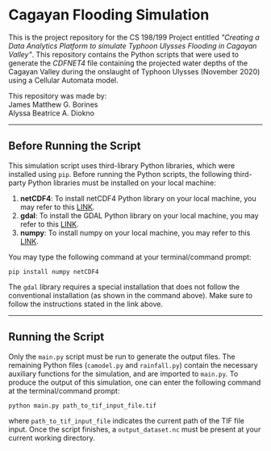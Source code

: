 # Cagayan Flooding Simulation

This is the project repository for the CS 198/199 Project entitled *"Creating a Data Analytics Platform to simulate Typhoon Ulysses Flooding in Cagayan Valley"*. This repository contains the Python scripts that were used to generate the *CDFNET4* file containing the projected water depths of the Cagayan Valley during the onslaught of Typhoon Ulysses (November 2020) using a Cellular Automata model.

This repository was made by: <br/>
James Matthew G. Borines <br/>
Alyssa Beatrice A. Diokno
<hr/>

## Before Running the Script
This simulation script uses third-library Python libraries, which were installed using `pip`. Before running the Python scripts, the following third-party Python libraries must be installed on your local machine:
1. **netCDF4**: To install netCDF4 Python library on your local machine, you may refer to this [LINK](https://unidata.github.io/netcdf4-python/#quick-install).
2. **gdal**: To install the GDAL Python library on your local machine, you may refer to this [LINK](https://opensourceoptions.com/blog/how-to-install-gdal-for-python-with-pip-on-windows/). 
3. **numpy**: To install numpy on your local machine, you may refer to this [LINK](https://numpy.org/install/).

You may type the following command at your terminal/command prompt:
```
pip install numpy netCDF4
```
The `gdal` library requires a special installation that does not follow the conventional installation (as shown in the command above). Make sure to follow the instructions stated in the link above. 
<hr/>

## Running the Script
Only the `main.py` script must be run to generate the output files. The remaining Python files (`camodel.py` and `rainfall.py`) contain the necessary auxiliary functions for the simulation, and are imported to `main.py`. To produce the output of this simulation, one can enter the following command at the terminal/command prompt:
```
python main.py path_to_tif_input_file.tif
```
where `path_to_tif_input_file` indicates the current path of the TIF file input. Once the script finishes, a `output_dataset.nc` must be present at your current working directory. 